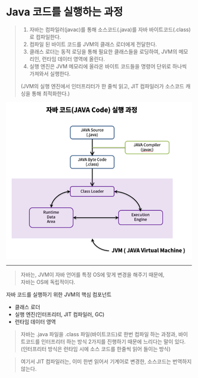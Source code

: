 # Java 코드를 실행하는 과정

> 1. 자바는 컴파일러(javac)를 통해 소스코드(.java)를 자바 바이트코드(.class)로 컴파일한다.  
> 2. 컴파일 된 바이트 코드를 JVM의 클래스 로더에게 전달한다.  
> 3. 클래스 로더는 동적 로딩을 통해 필요한 클래스들을 로딩하여, JVM의 메모리인, 런타임 데이터 영역에 올린다.  
> 4. 실행 엔진은 JVM 메모리에 올라온 바이트 코드들을 명령어 단위로 하나씩 가져와서 실행한다.
> 
> (JVM의 실행 엔진에서 인터프리터가 한 줄씩 읽고, JIT 컴파일러가 소스코드 캐싱을 통해 최적화한다.)

<img src="../../img/Java_process_1.png" width="600">

---

> 자바는, JVM이 자바 언어를 특정 OS에 맞게 변경을 해주기 때문에,  
> 자바는 OS에 독립적이다.

자바 코드를 실행하기 위한 JVM의 핵심 컴포넌트  
-  클래스 로더
- 실행 엔진(인터프리터, JIT 컴파일러, GC)
- 런타임 데이터 영역

> 자바는 .java 파일을 .class 파일(바이트코드)로 한번 컴파일 하는 과정과, 바이트코드를 인터프리터 하는 방식 
> 2가지를 진행하기 때문에 느리다는 말이 있다.  
> (인터프리터 방식은 런타임 시에 소스 코드를 한줄씩 읽어 들이는 방식)

> 여기서 JIT 컴파일러는, 이미 한번 읽어서 기계어로 변경한, 소스코드는 번역하지 않는다.